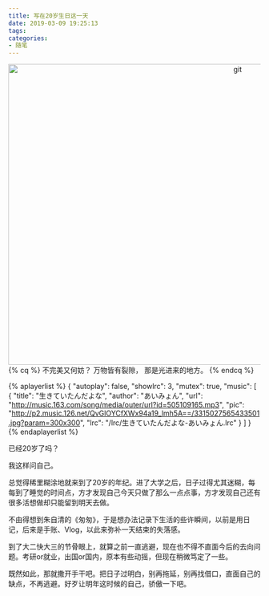 ```yaml
---
title: 写在20岁生日这一天
date: 2019-03-09 19:25:13
tags:
categories:
- 随笔
---
```

<center>
<img src="http://po3kot4vj.bkt.clouddn.com/%E5%86%99%E5%9C%A820%E5%B2%81%E7%94%9F%E6%97%A5%E8%BF%99%E4%B8%80%E5%A4%A9.jpg" width = "900" height = "600" alt="git"/> 
</center>
{% cq %}
不完美又何妨？
万物皆有裂隙，
那是光进来的地方。
{% endcq %}
<!--more -->

{% aplayerlist %}
{
    "autoplay": false,
    "showlrc": 3,
    "mutex": true,
    "music": [
        {
            "title": "生きていたんだよな",
            "author": "あいみょん",
            "url": "http://music.163.com/song/media/outer/url?id=505109165.mp3",
            "pic": "http://p2.music.126.net/QvGlOYCfXWx94a19_lmh5A==/3315027565433501.jpg?param=300x300",
            "lrc": "/lrc/生きていたんだよな-あいみょん.lrc"
        }
    ]
}
{% endaplayerlist %}

已经20岁了吗？

我这样问自己。

总觉得稀里糊涂地就来到了20岁的年纪。进了大学之后，日子过得尤其迷糊，每每到了睡觉的时间点，方才发现自己今天只做了那么一点点事，方才发现自己还有很多活想做却只能留到明天去做。

不由得想到朱自清的《匆匆》，于是想办法记录下生活的些许瞬间，以前是用日记，后来是手账、Vlog，以此来弥补一天结束的失落感。

到了大二快大三的节骨眼上，就算之前一直逃避，现在也不得不直面今后的去向问题。考研or就业，出国or国内，原本有些动摇，但现在稍微笃定了一些。

既然如此，那就撒开手干吧。把日子过明白，别再拖延，别再找借口，直面自己的缺点，不再逃避。好歹让明年这时候的自己，骄傲一下吧。




